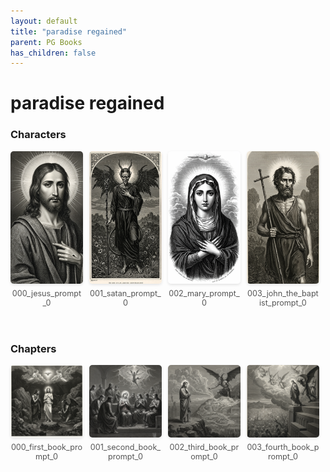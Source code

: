 ```yaml
---
layout: default
title: "paradise regained"
parent: PG Books
has_children: false
---
```



<style>
.image-gallery {
  display: flex;
  flex-wrap: wrap;
  justify-content: space-between;
  margin-bottom: 20px;
}

.image-row {
  display: flex;
  justify-content: flex-start;
  width: 100%;
  margin-bottom: 20px;
}

.image-item {
  width: 23%;
  margin-right: 2%;
  text-align: center;
}

.image-item:last-child {
  margin-right: 0;
}

.image-item img {
  width: 100%;
  height: auto;
  object-fit: cover;
  border-radius: 5px;
  box-shadow: 0 2px 4px rgba(0,0,0,0.1);
}

.image-item p {
  margin-top: 5px;
  font-size: 0.9em;
  color: #555;
}

.video-container {
  margin: 20px 0;
}
</style>


# paradise regained

<h3>Characters</h3>
<div class="image-gallery">
<div class="image-row">
  <div class="image-item">
    <img src="../../assets/pg_books_ai_generated_photos/paradise_regained/characters/000_jesus_prompt_0.png" alt="000_jesus_prompt_0">
    <p>000_jesus_prompt_0</p>
  </div>
  <div class="image-item">
    <img src="../../assets/pg_books_ai_generated_photos/paradise_regained/characters/001_satan_prompt_0.png" alt="001_satan_prompt_0">
    <p>001_satan_prompt_0</p>
  </div>
  <div class="image-item">
    <img src="../../assets/pg_books_ai_generated_photos/paradise_regained/characters/002_mary_prompt_0.png" alt="002_mary_prompt_0">
    <p>002_mary_prompt_0</p>
  </div>
  <div class="image-item">
    <img src="../../assets/pg_books_ai_generated_photos/paradise_regained/characters/003_john_the_baptist_prompt_0.png" alt="003_john_the_baptist_prompt_0">
    <p>003_john_the_baptist_prompt_0</p>
  </div>
</div>
</div>

<h3>Chapters</h3>
<div class="image-gallery">
<div class="image-row">
  <div class="image-item">
    <img src="../../assets/pg_books_ai_generated_photos/paradise_regained/chapters/000_first_book_prompt_0.png" alt="000_first_book_prompt_0">
    <p>000_first_book_prompt_0</p>
  </div>
  <div class="image-item">
    <img src="../../assets/pg_books_ai_generated_photos/paradise_regained/chapters/001_second_book_prompt_0.png" alt="001_second_book_prompt_0">
    <p>001_second_book_prompt_0</p>
  </div>
  <div class="image-item">
    <img src="../../assets/pg_books_ai_generated_photos/paradise_regained/chapters/002_third_book_prompt_0.png" alt="002_third_book_prompt_0">
    <p>002_third_book_prompt_0</p>
  </div>
  <div class="image-item">
    <img src="../../assets/pg_books_ai_generated_photos/paradise_regained/chapters/003_fourth_book_prompt_0.png" alt="003_fourth_book_prompt_0">
    <p>003_fourth_book_prompt_0</p>
  </div>
</div>
</div>
